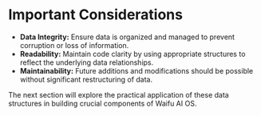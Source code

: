 # Important Considerations

* **Data Integrity:**  Ensure data is organized and managed to prevent corruption or loss of information.
* **Readability:** Maintain code clarity by using appropriate structures to reflect the underlying data relationships.
* **Maintainability:**  Future additions and modifications should be possible without significant restructuring of data.

The next section will explore the practical application of these data structures in building crucial components of Waifu AI OS.


<a id='chapter-2-3'></a>

